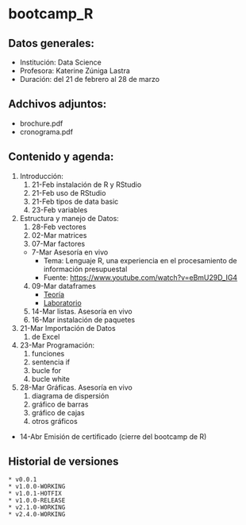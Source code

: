 # bootcamp_R

## Datos generales:

* Institución:  Data Science
* Profesora:    Katerine Zúniga Lastra
* Duración:     del 21 de febrero al 28 de marzo

## Adchivos adjuntos:

* brochure.pdf
* cronograma.pdf

## Contenido y agenda:

1. Introducción:
    1. 21-Feb instalación de R y RStudio
    1. 21-Feb uso de RStudio
    1. 21-Feb tipos de data basic
    1. 23-Feb variables
1. Estructura y manejo de Datos:
    1. 28-Feb vectores
    1. 02-Mar matrices
    1. 07-Mar factores
    * 7-Mar Asesoría en vivo
        * Tema: Lenguaje R, una experiencia en el procesamiento de información presupuestal
        * Fuente: https://www.youtube.com/watch?v=eBmU29D_IG4
    4. 09-Mar dataframes
        * [Teoría](https://www.youtube.com/watch?v=oZz8Q7kq2LQ)
        * [Laboratorio](https://www.youtube.com/watch?v=exRpDn016ig)
    1. 14-Mar listas. Asesoría en vivo
    1. 16-Mar instalación de paquetes
1. 21-Mar Importación de Datos
    1. de Excel
1. 23-Mar Programación:
    1. funciones
    1. sentencia if
    1. bucle for
    1. bucle white
1. 28-Mar Gráficas. Asesoría en vivo
    1. diagrama de dispersión
    1. gráfico de barras
    1. gráfico de cajas
    1. otros gráficos
* 14-Abr Emisión de certificado (cierre del bootcamp de R)

## Historial de versiones
    * v0.0.1
    * v1.0.0-WORKING
    * v1.0.1-HOTFIX
    * v1.0.0-RELEASE
    * v2.1.0-WORKING
    * v2.4.0-WORKING